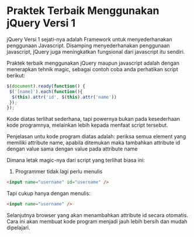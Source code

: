 # Praktek Terbaik Menggunakan jQuery Versi 1
jQuery Versi 1 sejati-nya adalah Framework untuk menyederhanakan penggunaan Javascript.
Disamping menyederhanakan penggunaan javascript, jQuery juga meningkatkan fungsional dari javascript itu sendiri.

Praktek terbaik menggunakan jQuery maupun javascript adalah dengan menerapkan tehnik magic, sebagai contoh coba anda perhatikan script berikut:

```Javascript
$(document).ready(function() {
 $('[name]').each(function(){
  $(this).attr('id', $(this).attr('name'))
 });
});
```

Kode diatas terlihat sederhana, tapi powernya bukan pada kesederhaan kode programnya, melainkan lebih kepada menfaat script tersebut.

Penjelasan untu kode program diatas adalah: periksa semua element yang memiliki attribute name, apabila ditemukan maka tambahkan attribute id dengan value sama dengan value pada attribute name

Dimana letak magic-nya dari script yang terlihat biasa ini:
1. Programmer tidak lagi perlu menulis
```Html
<input name="username" id="username" />
```
Tapi cukup hanya dengan menulis: 
```html
<input name="username" />
```
Selanjutnya browser yang akan menambahkan attribute id secara otomatis. Cara ini akan membuat kode program menjadi jauh lebih bersih dan mudah dipelajari.
